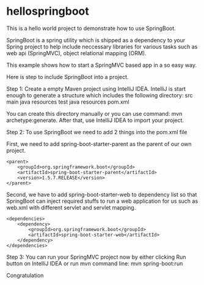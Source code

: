 # hellospringboot
This is a hello world project to demonstrate how to use SpringBoot.

SpringBoot is a spring utility which is shipped as a dependency to your Spring project to help include neccessary libraries for various tasks such as web api (SpringMVC), object relational mapping (ORM).

This example shows how to start a SpringMVC based app in a so easy way. 

Here is step to include SpringBoot into a project.

Step 1:
Create a empty Maven project using IntelliJ IDEA.
IntelliJ is start enough to generate a structure which includes the following directory:
src
  main
    java
    resources
  test
    java
    resources
pom.xml

You can create this directory manually or you can use command: mvn archetype:generate. After that, use IntelliJ IDEA to import your project.

Step 2: 
To use SpringBoot we need to add 2 things into the pom.xml file

First, we need to add spring-boot-starter-parent as the parent of our own project. 

    <parent>
        <groupId>org.springframework.boot</groupId>
        <artifactId>spring-boot-starter-parent</artifactId>
        <version>1.5.7.RELEASE</version>
    </parent>
    
Second, we have to add spring-boot-starter-web to dependency list so that SpringBoot can inject required stuffs to run a web application for us such as web.xml with different servlet and servlet mapping. 

    <dependencies>
        <dependency>
            <groupId>org.springframework.boot</groupId>
            <artifactId>spring-boot-starter-web</artifactId>
        </dependency>
    </dependencies>
    
 Step 3: 
 You can run your SpringMVC project now by either clicking Run button on IntelliJ IDEA or run mvn command line: mvn spring-boot:run
 
 Congratulation

